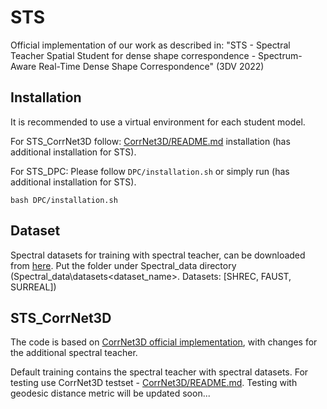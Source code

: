 # STS
Official implementation of our work as described in:
"STS - Spectral Teacher Spatial Student for dense shape correspondence - Spectrum-Aware Real-Time Dense Shape Correspondence" (3DV 2022)


## Installation

It is recommended to use a virtual environment for each student model.

For STS_CorrNet3D follow: [CorrNet3D/README.md](CorrNet3D/README.md) installation (has additional installation for STS).

For STS_DPC: 
Please follow `DPC/installation.sh` or simply run (has additional installation for STS).
```
bash DPC/installation.sh 
```

## Dataset 
Spectral datasets for training with spectral teacher, can be downloaded from [here](https://drive.google.com/drive/u/1/folders/1S5fp8QN_rBWUbwHmmyVFhpeQLR99QsN2). 
Put the folder under Spectral_data directory (Spectral_data\datasets\<dataset_name>. Datasets: \[SHREC, FAUST, SURREAL\])



## STS_CorrNet3D 

The code is based on [CorrNet3D official implementation](https://github.com/ZENGYIMING-EAMON/CorrNet3D), with changes for the additional spectral teacher. 

Default training contains the spectral teacher with spectral datasets.
For testing use CorrNet3D testset - [CorrNet3D/README.md](CorrNet3D/README.md).
Testing with geodesic distance metric will be updated soon... 
